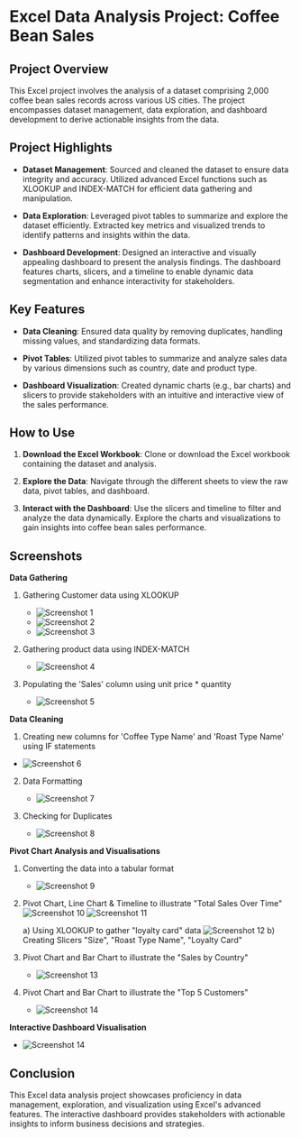 # Excel Data Analysis Project: Coffee Bean Sales

## Project Overview

This Excel project involves the analysis of a dataset comprising 2,000 coffee bean sales records across various US cities. The project encompasses dataset management, data exploration, and dashboard development to derive actionable insights from the data.

## Project Highlights

- **Dataset Management**: Sourced and cleaned the dataset to ensure data integrity and accuracy. Utilized advanced Excel functions such as XLOOKUP and INDEX-MATCH for efficient data gathering and manipulation.

- **Data Exploration**: Leveraged pivot tables to summarize and explore the dataset efficiently. Extracted key metrics and visualized trends to identify patterns and insights within the data.

- **Dashboard Development**: Designed an interactive and visually appealing dashboard to present the analysis findings. The dashboard features charts, slicers, and a timeline to enable dynamic data segmentation and enhance interactivity for stakeholders.

## Key Features

- **Data Cleaning**: Ensured data quality by removing duplicates, handling missing values, and standardizing data formats.
  
- **Pivot Tables**: Utilized pivot tables to summarize and analyze sales data by various dimensions such as country, date and product type.
  
- **Dashboard Visualization**: Created dynamic charts (e.g., bar charts) and slicers to provide stakeholders with an intuitive and interactive view of the sales performance.

## How to Use

1. **Download the Excel Workbook**: Clone or download the Excel workbook containing the dataset and analysis.
   
2. **Explore the Data**: Navigate through the different sheets to view the raw data, pivot tables, and dashboard.
   
3. **Interact with the Dashboard**: Use the slicers and timeline to filter and analyze the data dynamically. Explore the charts and visualizations to gain insights into coffee bean sales performance.

## Screenshots

**Data Gathering**

1. Gathering Customer data using XLOOKUP
      - ![Screenshot 1](screenshots/Picture_1.png)
      - ![Screenshot 2](screenshots/Picture_2.png)
      - ![Screenshot 3](screenshots/Picture_3.png)

2. Gathering product data using INDEX-MATCH
   - ![Screenshot 4](screenshots/Picture_4.png)

3. Populating the 'Sales' column using unit price * quantity
   - ![Screenshot 5](screenshots/Picture_5.png)

**Data Cleaning**
1. Creating new columns for 'Coffee Type Name' and 'Roast Type Name' using IF statements
 - ![Screenshot 6](screenshots/Picture_6.png)

2. Data Formatting 
   - ![Screenshot 7](screenshots/Picture_7.png)

3. Checking for Duplicates
   - ![Screenshot 8](screenshots/Picture_8.png)

**Pivot Chart Analysis and Visualisations**
1. Converting the data into a tabular format 
   - ![Screenshot 9](screenshots/Picture_9.png)

2. Pivot Chart, Line Chart & Timeline to illustrate "Total Sales Over Time"
    ![Screenshot 10](screenshots/Picture_10.png)
    ![Screenshot 11](screenshots/Picture_11.png)

   a) Using XLOOKUP to gather "loyalty card" data ![Screenshot 12](screenshots/Picture_12.png)
   b) Creating Slicers "Size", "Roast Type Name", "Loyalty Card" 

3. Pivot Chart and Bar Chart to illustrate the "Sales by Country"
   - ![Screenshot 13](screenshots/Picture_13.png)

5. Pivot Chart and Bar Chart to illustrate the "Top 5 Customers"
   - ![Screenshot 14](screenshots/Picture_14.png)

**Interactive Dashboard Visualisation**
   - ![Screenshot 14](screenshots/Picture_14.png)


## Conclusion

This Excel data analysis project showcases proficiency in data management, exploration, and visualization using Excel's advanced features. The interactive dashboard provides stakeholders with actionable insights to inform business decisions and strategies.

